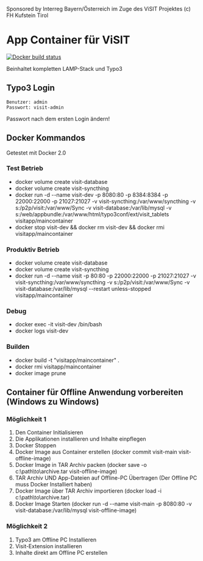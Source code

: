 Sponsored by Interreg Bayern/Österreich im Zuge des ViSIT Projektes(c) FH Kufstein Tirol# App Container für ViSIT[![Docker build status](https://img.shields.io/docker/build/visitapp/maincontainer.svg)](https://hub.docker.com/r/visitapp/maincontainer/)Beinhaltet kompletten LAMP-Stack und Typo3## Typo3 Login    Benutzer: admin    Passwort: visit-adminPasswort nach dem ersten Login ändern!## Docker Kommandos Getestet mit Docker 2.0### Test Betrieb* docker volume create visit-database* docker volume create visit-syncthing* docker run -d --name visit-dev -p 8080:80 -p 8384:8384 -p 22000:22000 -p 21027:21027 -v visit-syncthing:/var/www/syncthing -v s:/p2p/visit:/var/www/Sync -v visit-database:/var/lib/mysql -v s:/web/appbundle:/var/www/html/typo3conf/ext/visit_tablets visitapp/maincontainer* docker stop visit-dev && docker rm visit-dev && docker rmi visitapp/maincontainer### Produktiv Betrieb * docker volume create visit-database* docker volume create visit-syncthing* docker run -d --name visit -p 80:80 -p 22000:22000 -p 21027:21027 -v visit-syncthing:/var/www/syncthing -v s:/p2p/visit:/var/www/Sync -v visit-database:/var/lib/mysql --restart unless-stopped visitapp/maincontainer### Debug* docker exec -it visit-dev /bin/bash* docker logs visit-dev### Builden* docker build  -t "visitapp/maincontainer" .* docker rmi visitapp/maincontainer* docker image prune## Container für Offline Anwendung vorbereiten (Windows zu Windows)### Möglichkeit 11. Den Container Initialisieren2. Die Applikationen installieren und Inhalte einpflegen3. Docker Stoppen4. Docker Image aus Container erstellen (docker commit visit-main visit-offline-image)5. Docker Image in TAR Archiv packen (docker save -o c:\path\to\archive.tar visit-offline-image)6. TAR Archiv UND App-Dateien auf Offline-PC Übertragen (Der Offline PC muss Docker Installiert haben)7. Docker Image über TAR Archiv importieren (docker load -i c:\path\to\archive.tar)8. Docker Image Starten (docker run -d --name visit-main -p 8080:80 -v visit-database:/var/lib/mysql visit-offline-image)### Möglichkeit 21. Typo3 am Offline PC Installieren2. Visit-Extension installieren3. Inhalte direkt am Offline PC erstellen